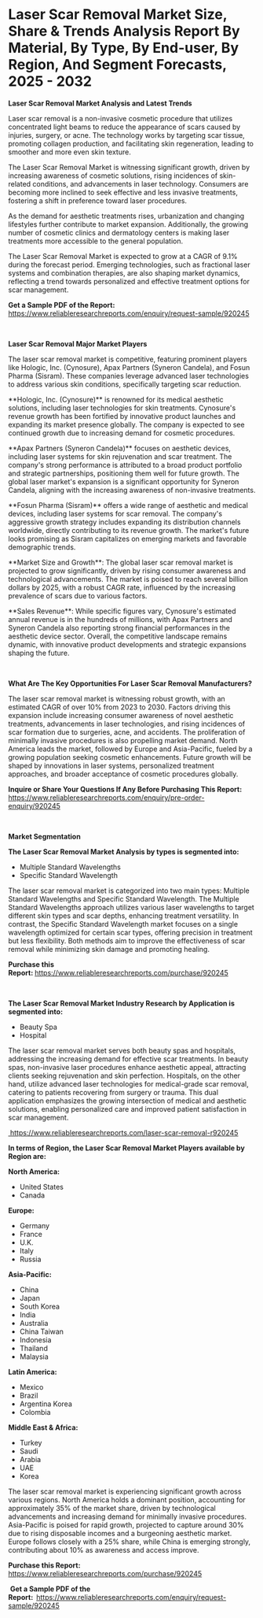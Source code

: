 <p><h1>Laser Scar Removal Market Size, Share & Trends Analysis Report By Material, By Type, By End-user, By Region, And Segment Forecasts, 2025 - 2032</h1></p><p><strong>Laser Scar Removal Market Analysis and Latest Trends</strong></p>
<p><p>Laser scar removal is a non-invasive cosmetic procedure that utilizes concentrated light beams to reduce the appearance of scars caused by injuries, surgery, or acne. The technology works by targeting scar tissue, promoting collagen production, and facilitating skin regeneration, leading to smoother and more even skin texture. </p><p>The Laser Scar Removal Market is witnessing significant growth, driven by increasing awareness of cosmetic solutions, rising incidences of skin-related conditions, and advancements in laser technology. Consumers are becoming more inclined to seek effective and less invasive treatments, fostering a shift in preference toward laser procedures. </p><p>As the demand for aesthetic treatments rises, urbanization and changing lifestyles further contribute to market expansion. Additionally, the growing number of cosmetic clinics and dermatology centers is making laser treatments more accessible to the general population. </p><p>The Laser Scar Removal Market is expected to grow at a CAGR of 9.1% during the forecast period. Emerging technologies, such as fractional laser systems and combination therapies, are also shaping market dynamics, reflecting a trend towards personalized and effective treatment options for scar management.</p></p>
<p><strong>Get a Sample PDF of the Report:&nbsp;</strong> <a href="https://www.reliableresearchreports.com/enquiry/request-sample/920245?utm_campaign=2290&utm_medium=2&utm_source=Github&utm_content=ia&utm_term=17042025&utm_id=laser-scar-removal">https://www.reliableresearchreports.com/enquiry/request-sample/920245</a></p>
<p>&nbsp;</p>
<p><strong>Laser Scar Removal Major Market Players</strong></p>
<p><p>The laser scar removal market is competitive, featuring prominent players like Hologic, Inc. (Cynosure), Apax Partners (Syneron Candela), and Fosun Pharma (Sisram). These companies leverage advanced laser technologies to address various skin conditions, specifically targeting scar reduction.</p><p>**Hologic, Inc. (Cynosure)** is renowned for its medical aesthetic solutions, including laser technologies for skin treatments. Cynosure's revenue growth has been fortified by innovative product launches and expanding its market presence globally. The company is expected to see continued growth due to increasing demand for cosmetic procedures.</p><p>**Apax Partners (Syneron Candela)** focuses on aesthetic devices, including laser systems for skin rejuvenation and scar treatment. The company's strong performance is attributed to a broad product portfolio and strategic partnerships, positioning them well for future growth. The global laser market's expansion is a significant opportunity for Syneron Candela, aligning with the increasing awareness of non-invasive treatments.</p><p>**Fosun Pharma (Sisram)** offers a wide range of aesthetic and medical devices, including laser systems for scar removal. The company's aggressive growth strategy includes expanding its distribution channels worldwide, directly contributing to its revenue growth. The market's future looks promising as Sisram capitalizes on emerging markets and favorable demographic trends.</p><p>**Market Size and Growth**: The global laser scar removal market is projected to grow significantly, driven by rising consumer awareness and technological advancements. The market is poised to reach several billion dollars by 2025, with a robust CAGR rate, influenced by the increasing prevalence of scars due to various factors. </p><p>**Sales Revenue**: While specific figures vary, Cynosure's estimated annual revenue is in the hundreds of millions, with Apax Partners and Syneron Candela also reporting strong financial performances in the aesthetic device sector. Overall, the competitive landscape remains dynamic, with innovative product developments and strategic expansions shaping the future.</p></p>
<p>&nbsp;</p>
<p><strong>What Are The Key Opportunities For Laser Scar Removal Manufacturers?</strong></p>
<p><p>The laser scar removal market is witnessing robust growth, with an estimated CAGR of over 10% from 2023 to 2030. Factors driving this expansion include increasing consumer awareness of novel aesthetic treatments, advancements in laser technologies, and rising incidences of scar formation due to surgeries, acne, and accidents. The proliferation of minimally invasive procedures is also propelling market demand. North America leads the market, followed by Europe and Asia-Pacific, fueled by a growing population seeking cosmetic enhancements. Future growth will be shaped by innovations in laser systems, personalized treatment approaches, and broader acceptance of cosmetic procedures globally.</p></p>
<p><strong>Inquire or Share Your Questions If Any Before Purchasing This Report:</strong> <a href="https://www.reliableresearchreports.com/enquiry/pre-order-enquiry/920245?utm_campaign=2290&utm_medium=2&utm_source=Github&utm_content=ia&utm_term=17042025&utm_id=laser-scar-removal">https://www.reliableresearchreports.com/enquiry/pre-order-enquiry/920245</a></p>
<p>&nbsp;</p>
<p><strong>Market Segmentation</strong></p>
<p><strong>The Laser Scar Removal Market Analysis by types is segmented into:</strong></p>
<p><ul><li>Multiple Standard Wavelengths</li><li>Specific Standard Wavelength</li></ul></p>
<p><p>The laser scar removal market is categorized into two main types: Multiple Standard Wavelengths and Specific Standard Wavelength. The Multiple Standard Wavelengths approach utilizes various laser wavelengths to target different skin types and scar depths, enhancing treatment versatility. In contrast, the Specific Standard Wavelength market focuses on a single wavelength optimized for certain scar types, offering precision in treatment but less flexibility. Both methods aim to improve the effectiveness of scar removal while minimizing skin damage and promoting healing.</p></p>
<p><strong>Purchase this Report:&nbsp;</strong><a href="https://www.reliableresearchreports.com/purchase/920245?utm_campaign=2290&utm_medium=2&utm_source=Github&utm_content=ia&utm_term=17042025&utm_id=laser-scar-removal">https://www.reliableresearchreports.com/purchase/920245</a></p>
<p>&nbsp;</p>
<p><strong>The Laser Scar Removal Market Industry Research by Application is segmented into:</strong></p>
<p><ul><li>Beauty Spa</li><li>Hospital</li></ul></p>
<p><p>The laser scar removal market serves both beauty spas and hospitals, addressing the increasing demand for effective scar treatments. In beauty spas, non-invasive laser procedures enhance aesthetic appeal, attracting clients seeking rejuvenation and skin perfection. Hospitals, on the other hand, utilize advanced laser technologies for medical-grade scar removal, catering to patients recovering from surgery or trauma. This dual application emphasizes the growing intersection of medical and aesthetic solutions, enabling personalized care and improved patient satisfaction in scar management.</p></p>
<p><a href="https://www.reliableresearchreports.com/laser-scar-removal-r920245?utm_campaign=2290&utm_medium=2&utm_source=Github&utm_content=ia&utm_term=17042025&utm_id=laser-scar-removal">&nbsp;https://www.reliableresearchreports.com/laser-scar-removal-r920245</a></p>
<p><strong>In terms of Region, the Laser Scar Removal Market Players available by Region are:</strong></p>
<p>
    <p> <strong> North America: </strong>
        <ul>
            <li>United States</li>
            <li>Canada</li>
        </ul>
        </p> 
    <p> <strong> Europe: </strong>
        <ul>
            <li>Germany</li>
            <li>France</li>
            <li>U.K.</li>
            <li>Italy</li>
            <li>Russia</li>
        </ul>
        </p> 
    <p> <strong> Asia-Pacific: </strong>
        <ul>
            <li>China</li>
            <li>Japan</li>
            <li>South Korea</li>
            <li>India</li>
            <li>Australia</li>
            <li>China Taiwan</li>
            <li>Indonesia</li>
            <li>Thailand</li>
            <li>Malaysia</li>
        </ul>
        </p> 
    <p> <strong> Latin America: </strong>
        <ul>
            <li>Mexico</li>
            <li>Brazil</li>
            <li>Argentina Korea</li>
            <li>Colombia</li>
        </ul>
        </p> 
    <p> <strong> Middle East & Africa: </strong>
        <ul>
            <li>Turkey</li>
            <li>Saudi</li>
            <li>Arabia</li>
            <li>UAE</li>
            <li>Korea</li>
        </ul>
    </p>
    </p>
<p><p>The laser scar removal market is experiencing significant growth across various regions. North America holds a dominant position, accounting for approximately 35% of the market share, driven by technological advancements and increasing demand for minimally invasive procedures. Asia-Pacific is poised for rapid growth, projected to capture around 30% due to rising disposable incomes and a burgeoning aesthetic market. Europe follows closely with a 25% share, while China is emerging strongly, contributing about 10% as awareness and access improve.</p></p>
<p><strong>Purchase this Report: </strong><a href="https://www.reliableresearchreports.com/purchase/920245?utm_campaign=2290&utm_medium=2&utm_source=Github&utm_content=ia&utm_term=17042025&utm_id=laser-scar-removal">https://www.reliableresearchreports.com/purchase/920245</a></p>
<p>&nbsp;<strong>Get a Sample PDF of the Report:&nbsp;&nbsp;</strong><a href="https://www.reliableresearchreports.com/enquiry/request-sample/920245?utm_campaign=2290&utm_medium=2&utm_source=Github&utm_content=ia&utm_term=17042025&utm_id=laser-scar-removal">https://www.reliableresearchreports.com/enquiry/request-sample/920245</a></p>
<p><strong></strong></p>
<p><p></p><p></p><p></p></p>